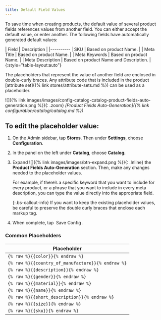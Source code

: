 ```yaml
---
title: Default Field Values
---
```


To save time when creating products, the default value of several product fields references values from another field. You can either accept the default value, or enter another. The following fields have automatically generated default values:

| Field | Description |
|----------
| SKU | Based on product Name. |
| Meta Title | Based on product Name. |
| Meta Keywords | Based on product Name. |
| Meta Description | Based on product Name and Description. |
{:style="table-layout:auto"}

The placeholders that represent the value of another field are enclosed in double-curly braces. Any attribute code that is included in the product [attribute set]({% link stores/attribute-sets.md %}) can be used as a placeholder.

![]({% link images/images/config-catalog-catalog-product-fields-auto-generation.png %}){: .zoom}
*[Product Fields Auto-Generation]({% link configuration/catalog/catalog.md %})*

## To edit the placeholder value:

1. On the Admin sidebar, tap **Stores**. Then under **Settings**, choose **Configuration**.

1. In the panel on the left under **Catalog**, choose **Catalog**.

1. Expand ![]({% link images/images/btn-expand.png %}){: .Inline} the **Product Fields Auto-Generation** section. Then, make any changes needed to the placeholder values.

   For example, if there’s a specific keyword that you want to include for every product, or a phrase that you want to include in every meta description, you can type the value directly into the appropriate field.

   {:.bs-callout-info}
   If you want to keep the existing placeholder values, be careful to preserve the double curly braces that enclose each markup tag.

1. When complete, tap <span class="btn"> Save Config </span>.

<table>
         <h3 class="TableHeading">Common Placeholders</h3>
         <thead>
            <tr>
               <th>Placeholder</th>
            </tr>
         </thead>
         <tbody>
            <tr>
               <td>
                  <code>{% raw %}{{color}}{% endraw %}</code>
               </td>
            </tr>
            <tr>
               <td>
                  <code>{% raw %}{{country_of_manufacture}}{% endraw %}</code>
               </td>
            </tr>
            <tr>
               <td>
                  <code>{% raw %}{{description}}{% endraw %}</code>
               </td>
            </tr>
            <tr>
               <td>
                  <code>{% raw %}{{gender}}{% endraw %}</code>
               </td>
            </tr>
            <tr>
               <td>
                  <code>{% raw %}{{material}}{% endraw %}</code>
               </td>
            </tr>
            <tr>
               <td>
                  <code>{% raw %}{{name}}{% endraw %}</code>
               </td>
            </tr>
            <tr>
               <td>
                  <code>{% raw %}{{short_description}}{% endraw %}</code>
               </td>
            </tr>
            <tr>
               <td>
                  <code>{% raw %}{{size}}{% endraw %}</code>
               </td>
            </tr>
            <tr>
               <td>
                  <code>{% raw %}{{sku}}{% endraw %}</code>
               </td>
            </tr>
         </tbody>
      </table>
